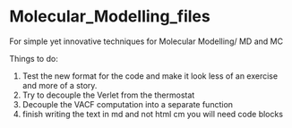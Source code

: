 # Molecular_Modelling_files
For simple yet innovative techniques for Molecular Modelling/ MD and MC

Things to do: 
1. Test the new format for the code and make it look less of an exercise and more of a story.
2. Try to decouple the Verlet from the thermostat
3. Decouple the VACF computation into a separate function
4. finish writing the text in md and not html cm you will need code blocks



